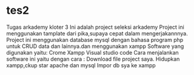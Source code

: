 # tes2
Tugas arkademy kloter 3  Ini adalah project seleksi arkademy Project ini menggunakan tamplate dari pika,supaya cepat dalam mengerjakannnya. Project ini menggunakan database mysql dengan bahasa program php untuk CRUD data dan lainnya.dan menggunakan xampp  Software yang digunakan yaitu:  Crome Xampp Visual studio code Cara menjalankan software ini yaitu dengan cara :  Download file project saya. Hidupkan xampp,ckup star apache dan mysql Impor db sya ke xampp
